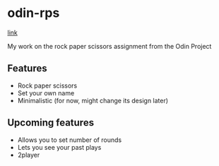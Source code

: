 # odin-rps
[link](https://jeremywuworldwidesimtan.github.io/odin-rps/)

My work on the rock paper scissors assignment from the Odin Project

## Features
- Rock paper scissors
- Set your own name
- Minimalistic (for now, might change its design later)

## Upcoming features
- Allows you to set number of rounds
- Lets you see your past plays
- 2player